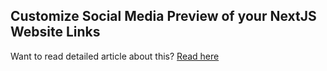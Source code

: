 ## Customize Social Media Preview of your NextJS Website Links

Want to read detailed article about this? [Read here](https://medium.com/wesionary-team/customize-social-media-preview-of-your-nextjs-website-links-82f6bce035b)
